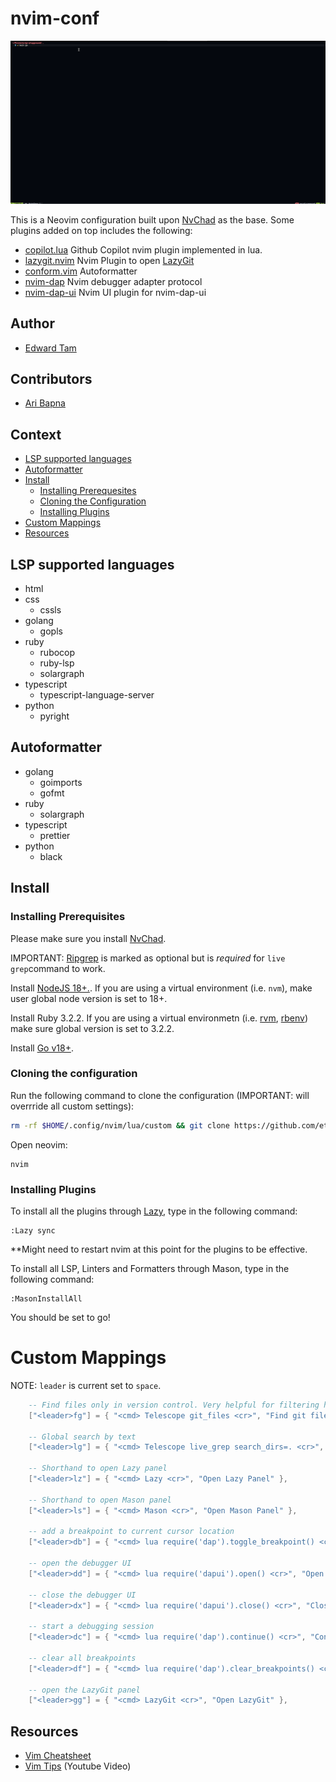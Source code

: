 # nvim-conf

![demo](nvim.gif)

This is a Neovim configuration built upon [NvChad](https://nvchad.com/) as the
base. Some plugins added on top includes the following:

- [copilot.lua](https://github.com/zbirenbaum/copilot.lua) Github Copilot nvim
  plugin implemented in lua.
- [lazygit.nvim](https://github.com/kdheepak/lazygit.nvim) Nvim Plugin to open
  [LazyGit](https://github.com/jesseduffield/lazygit)
- [conform.vim](https://github.com/stevearc/conform.nvim) Autoformatter
- [nvim-dap](https://github.com/mfussenegger/nvim-dap) Nvim debugger adapter
  protocol
- [nvim-dap-ui](https://github.com/rcarriga/nvim-dap-ui) Nvim UI plugin for
  nvim-dap-ui

## Author

- [Edward Tam](https://github.com/etam-pro)

## Contributors

- [Ari Bapna](https://github.com/ArihantBapna)

## Context

- [LSP supported languages](#lsp-supported-languages)
- [Autoformatter](#autoformatter)
- [Install](#install)
  - [Installing Prerequesites](#installing-prerequisites)
  - [Cloning the Configuration](#cloning-the-configuration)
  - [Installing Plugins](#installing-plugins)
- [Custom Mappings](#custom-mappings)
- [Resources](#resources)

## LSP supported languages

- html
- css
  - cssls
- golang
  - gopls
- ruby
  - rubocop
  - ruby-lsp
  - solargraph
- typescript
  - typescript-language-server
- python
  - pyright

## Autoformatter

- golang
  - goimports
  - gofmt
- ruby
  - solargraph
- typescript
  - prettier
- python
  - black

## Install

### Installing Prerequisites

Please make sure you install
[NvChad](https://nvchad.com/docs/quickstart/install).

IMPORTANT: [Ripgrep](https://github.com/BurntSushi/ripgrep) is marked as
optional but is _required_ for `live grep`command to work.

Install [NodeJS 18+.](https://nodejs.org/en). If you are using a virtual
environment (i.e. `nvm`), make user global node version is set to 18+.

Install Ruby 3.2.2. If you are using a virtual environmetn (i.e.
[rvm](https://rvm.io/), [rbenv](https://github.com/rbenv/rbenv)) make sure
global version is set to 3.2.2.

Install [Go v18+](https://go.dev/doc/install).

### Cloning the configuration

Run the following command to clone the configuration (IMPORTANT: will overrride
all custom settings):

```bash
rm -rf $HOME/.config/nvim/lua/custom && git clone https://github.com/etam-pro/et-nvim-conf.git $HOME/.config/nvim/lua/custom
```

Open neovim:

```
nvim
```

### Installing Plugins

To install all the plugins through [Lazy](https://github.com/folke/lazy.nvim),
type in the following command:

```
:Lazy sync
```

\*\*Might need to restart nvim at this point for the plugins to be effective.

To install all LSP, Linters and Formatters through Mason, type in the following
command:

```
:MasonInstallAll
```

You should be set to go!

# Custom Mappings

NOTE: `leader` is current set to `space`.

```lua
    -- Find files only in version control. Very helpful for filtering huge folders like node_modules.
    ["<leader>fg"] = { "<cmd> Telescope git_files <cr>", "Find git files" },

    -- Global search by text
    ["<leader>lg"] = { "<cmd> Telescope live_grep search_dirs=. <cr>", "Find in files" },

    -- Shorthand to open Lazy panel
    ["<leader>lz"] = { "<cmd> Lazy <cr>", "Open Lazy Panel" },

    -- Shorthand to open Mason panel
    ["<leader>ls"] = { "<cmd> Mason <cr>", "Open Mason Panel" },

    -- add a breakpoint to current cursor location
    ["<leader>db"] = { "<cmd> lua require('dap').toggle_breakpoint() <cr>", "Toggle Debugger Breakpoint" },

    -- open the debugger UI
    ["<leader>dd"] = { "<cmd> lua require('dapui').open() <cr>", "Open Debugger Session" },

    -- close the debugger UI
    ["<leader>dx"] = { "<cmd> lua require('dapui').close() <cr>", "Close Debugger Session" },

    -- start a debugging session
    ["<leader>dc"] = { "<cmd> lua require('dap').continue() <cr>", "Continue Debugger Session" },

    -- clear all breakpoints
    ["<leader>df"] = { "<cmd> lua require('dap').clear_breakpoints() <cr>", "Clear all Breakpoints" },

    -- open the LazyGit panel
    ["<leader>gg"] = { "<cmd> LazyGit <cr>", "Open LazyGit" },
```

## Resources

- [Vim Cheatsheet](https://vim.rtorr.com/)
- [Vim Tips](https://www.youtube.com/watch?v=13gNtgqzzmM) (Youtube Video)
